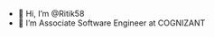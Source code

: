 - 👋 Hi, I’m @Ritik58
- 👀 I’m Associate Software Engineer at COGNIZANT


<!---
Ritik58/Ritik58 is a ✨ special ✨ repository because its `README.md` (this file) appears on your GitHub profile.
You can click the Preview link to take a look at your changes.
--->
